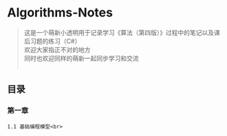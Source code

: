 # Algorithms-Notes
> 这是一个萌新小透明用于记录学习《算法（第四版）》过程中的笔记以及课后习题的练习（C#）<br>
> 欢迎大家指正不对的地方<br>
> 同时也欢迎同样的萌新一起同步学习和交流<br><br>

## 目录<br>
### 第一章<br>
    1.1 基础编程模型<br>
